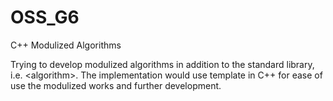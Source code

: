 # OSS_G6
C++ Modulized Algorithms 

Trying to develop modulized algorithms in addition to the standard library, i.e. \<algorithm\>. The implementation would use template in C++ for ease of use the modulized works and further development.
